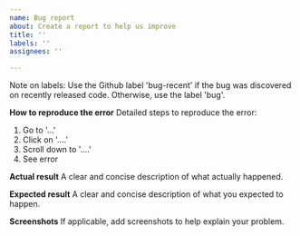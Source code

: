 ```yaml
---
name: Bug report
about: Create a report to help us improve
title: ''
labels: ''
assignees: ''

---
```

Note on labels: Use the Github label 'bug-recent' if the bug was discovered on recently released code. Otherwise, use the label 'bug'.

**How to reproduce the error**
Detailed steps to reproduce the error:
1. Go to '...'
2. Click on '....'
3. Scroll down to '....'
4. See error

**Actual result**
A clear and concise description of what actually happened.

**Expected result**
A clear and concise description of what you expected to happen.

**Screenshots**
If applicable, add screenshots to help explain your problem.
